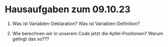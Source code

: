 # Hausaufgaben zum 09.10.23

1. Was ist Variablen-Deklaration? Was ist Variablen-Definition?

2. Wie berechnen wir in unserem Code jetzt die Apfel-Positionen? Warum gelingt das so???
